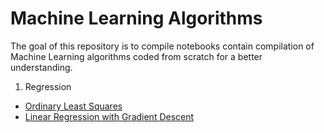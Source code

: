 # Machine Learning Algorithms
The goal of this repository is to compile notebooks contain compilation of Machine Learning algorithms coded from scratch for a better understanding.

1. Regression
  - [Ordinary Least Squares](https://github.com/azwolf/Algorithms/blob/main/Regression/Linear%20Regression.ipynb)
  - [Linear Regression with Gradient Descent](https://github.com/azwolf/Algorithms/blob/main/Regression/Linear%20Regression%20-%20Gradient%20Descent.ipynb)
